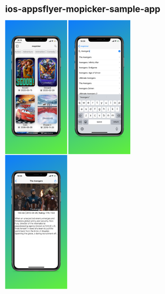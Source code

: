 # ios-appsflyer-mopicker-sample-app

<img src="https://github.com/AppsFlyerSDK/appsflyer-apple-swift-app/blob/master/RepositoryAssets/6.5-inch%20Screenshot%202.jpg?raw=true" alt="image1" width="200" height="432">  <img src="https://github.com/AppsFlyerSDK/appsflyer-apple-swift-app/blob/master/RepositoryAssets/6.5-inch%20Screenshot%203.jpg?raw=true" alt="image2" width="200" height="432">  <img src="https://github.com/AppsFlyerSDK/appsflyer-apple-swift-app/blob/master/RepositoryAssets/6.5-inch%20Screenshot%204.jpg?raw=true" alt="image3" width="200" height="432">
